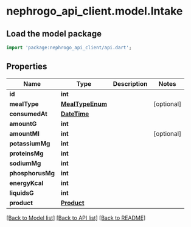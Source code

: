 # nephrogo_api_client.model.Intake

## Load the model package
```dart
import 'package:nephrogo_api_client/api.dart';
```

## Properties
Name | Type | Description | Notes
------------ | ------------- | ------------- | -------------
**id** | **int** |  | 
**mealType** | [**MealTypeEnum**](MealTypeEnum.md) |  | [optional] 
**consumedAt** | [**DateTime**](DateTime.md) |  | 
**amountG** | **int** |  | 
**amountMl** | **int** |  | [optional] 
**potassiumMg** | **int** |  | 
**proteinsMg** | **int** |  | 
**sodiumMg** | **int** |  | 
**phosphorusMg** | **int** |  | 
**energyKcal** | **int** |  | 
**liquidsG** | **int** |  | 
**product** | [**Product**](Product.md) |  | 

[[Back to Model list]](../README.md#documentation-for-models) [[Back to API list]](../README.md#documentation-for-api-endpoints) [[Back to README]](../README.md)



